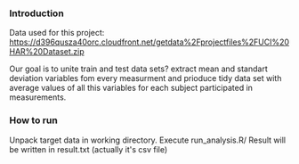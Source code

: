 ### Introduction

Data used for this project:
https://d396qusza40orc.cloudfront.net/getdata%2Fprojectfiles%2FUCI%20HAR%20Dataset.zip 

Our goal is to unite train and test data sets? extract mean and standart deviation variables fom every measurment and prioduce tidy data set with average values of all this variables for each subject participated in measurements.

### How to run
Unpack target data in working directory. Execute run_analysis.R/ Result will be written in result.txt (actually it's csv file)

